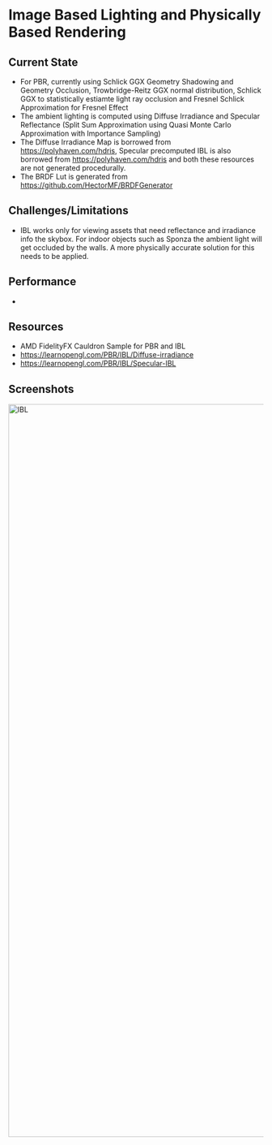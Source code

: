 # Image Based Lighting and Physically Based Rendering
## Current State
* For PBR, currently using Schlick GGX Geometry Shadowing and Geometry Occlusion, Trowbridge-Reitz GGX normal distribution, Schlick GGX to statistically estiamte light ray occlusion and Fresnel Schlick Approximation for Fresnel Effect
* The ambient lighting is computed using Diffuse Irradiance and Specular Reflectance (Split Sum Approximation using Quasi Monte Carlo Approximation with Importance Sampling)
* The Diffuse Irradiance Map is borrowed from https://polyhaven.com/hdris, Specular precomputed IBL is also borrowed from https://polyhaven.com/hdris and both these resources are not generated procedurally.
* The BRDF Lut is generated from https://github.com/HectorMF/BRDFGenerator

## Challenges/Limitations
* IBL works only for viewing assets that need reflectance and irradiance info the skybox. For indoor objects such as Sponza the ambient light will get occluded by the walls. A more physically accurate solution for this needs to
be applied.

## Performance 
*

## Resources
* AMD FidelityFX Cauldron Sample for PBR and IBL
* https://learnopengl.com/PBR/IBL/Diffuse-irradiance
* https://learnopengl.com/PBR/IBL/Specular-IBL
  
## Screenshots
<img width="1444" alt="IBL" src="https://github.com/kapvipoor/VFrame/blob/main/notes/assets/IBL.PNG">


